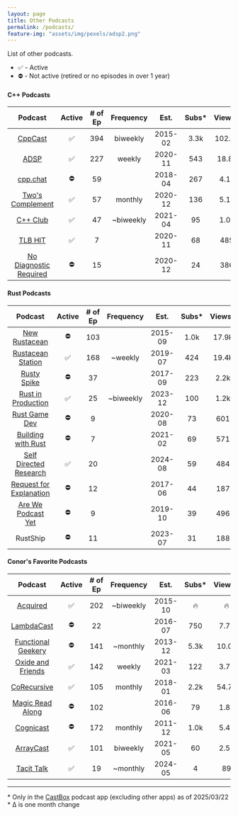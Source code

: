 ```yaml
---
layout: page
title: Other Podcasts
permalink: /podcasts/
feature-img: "assets/img/pexels/adsp2.png"
---
```




List of other podcasts.

* ✅ - Active
* ⛔ - Not active (retired or no episodes in over 1 year)

#### C++ Podcasts 

|                          Podcast                           | Active | # of Ep | Frequency |  Est.   | Subs* | Views* | Sub Δ | Views Δ |
| :--------------------------------------------------------: | :----: | :-----: | :-------: | :-----: | :---: | :----: | :---: | :-----: |
|              [CppCast](https://cppcast.com/)               |   ✅    |   394   | biweekly  | 2015-02 | 3.3k  | 102.4k |   -   |  +100   |
|            [ADSP](https://adspthepodcast.com/)             |   ✅    |   227   |  weekly   | 2020-11 |  543  | 18.8k  |  +15  |  +300   |
|               [cpp.chat](https://cpp.chat/)                |   ⛔    |   59    |           | 2018-04 |  267  |  4.1k  |   -   |    -    |
|    [Two's Complement](https://www.twoscomplement.org/)     |   ✅    |   57    |  monthly  | 2020-12 |  136  |  5.1k  |  +1   |  +100   |
|              [C++ Club](https://cppclub.uk/)               |   ✅    |   47    | ~biweekly | 2021-04 |  95   |  1.0k  |  +4   |   +18   |
|                [TLB HIT](https://tlbh.it/)                 |   ✅    |    7    |           | 2020-11 |  68   |  485   |   -   |    -    |
| [No Diagnostic Required](https://nodiagnosticrequired.tv/) |   ⛔    |   15    |           | 2020-12 |  24   |  386   |   -   |    -    |

#### Rust Podcasts

|                                    Podcast                                    | Active | # of Ep | Frequency |  Est.   | Subs* | Views* | Sub Δ | Views Δ |
| :---------------------------------------------------------------------------: | :----: | :-----: | :-------: | :-----: | :---: | :----: | :---: | :-----: |
|                  [New Rustacean](https://newrustacean.com/)                   |   ⛔    |   103   |           | 2015-09 | 1.0k  | 17.9k  |   -   |    -    |
|              [Rustacean Station](https://rustacean-station.org/)              |   ✅    |   168   |  ~weekly  | 2019-07 |  424  | 19.4k  |  +4   |  +200   |
|               [Rusty Spike](https://twitter.com/rustyspikecast)               |   ⛔    |   37    |           | 2017-09 |  223  |  2.2k  |   -   |    -    |
|              [Rust in Production](https://corrode.dev/podcast/)               |   ✅    |   25    | ~biweekly | 2023-12 |  100  |  1.2k  |  +7   |  +100   |
|                   [Rust Game Dev](https://rustgamedev.com/)                   |   ⛔    |    9    |           | 2020-08 |  73   |  601   |   -   |    -    |
|          [Building with Rust](https://anchor.fm/building-with-rust)           |   ⛔    |    7    |           | 2021-02 |  69   |  571   |   -   |    -    |
|              [Self Directed Research](https://sdr-podcast.com/)               |   ✅    |   20    |           | 2024-08 |  59   |  484   |   -   |    -    |
| [Request for Explanation](https://request-for-explanation.github.io/podcast/) |   ⛔    |   12    |           | 2017-06 |  44   |  187   |   -   |    -    |
|         [Are We Podcast Yet](https://soundcloud.com/arewepodcastyet)          |   ⛔    |    9    |           | 2019-10 |  39   |  496   |   -   |    -    |
|                                   RustShip                                    |   ⛔    |   11    |           | 2023-07 |  31   |  188   |   -   |    -    |

#### Conor's Favorite Podcasts

|                                Podcast                                 | Active | # of Ep | Frequency |  Est.   | Subs* | Views* | Sub Δ | Views Δ |
| :--------------------------------------------------------------------: | :----: | :-----: | :-------: | :-----: | :---: | :----: | :---: | :-----: |
|                    [Acquired](https://acquired.fm/)                    |   ✅    |   202   | ~biweekly | 2015-10 |   🔥   |   🔥    |   -   |    -    |
|            [LambdaCast](https://soundcloud.com/lambda-cast)            |   ⛔    |   22    |           | 2016-07 |  750  |  7.7k  |   -   |    -    |
|        [Functional Geekery](https://www.functionalgeekery.com/)        |   ⛔    |   141   | ~monthly  | 2013-12 | 5.3k  | 10.0k  |   -   |    -    |
| [Oxide and Friends](https://oxide.computer/podcasts/oxide-and-friends) |   ✅    |   142   |  weekly   | 2021-03 |  122  |  3.7k  |  +6   |  +300   |
|                [CoRecursive](https://corecursive.com/)                 |   ✅    |   105   |  monthly  | 2018-01 | 2.2k  | 54.7k  |   -   |  +500   |
|           [Magic Read Along](http://www.magicreadalong.com/)           |   ⛔    |   102   |           | 2016-06 |  79   |  1.8k  |   -   |    -    |
|      [Cognicast](https://www.cognitect.com/cognicast/index.html)       |   ⛔    |   172   |  monthly  | 2011-12 | 1.0k  |  5.4k  |   -   |    -    |
|                [ArrayCast](https://www.arraycast.com/)                 |   ✅    |   101   | biweekly  | 2021-05 |  60   |  2.5k  |   -   |    -    |
|                  [Tacit Talk](https://tacittalk.com/)                  |   ✅    |   19    | ~monthly  | 2024-05 |   4   |   89   |   -   |   +16   |

----

\* Only in the [CastBox](https://castbox.fm/) podcast app (excluding other apps) as of 2025/03/22
<br>\* Δ is one month change
